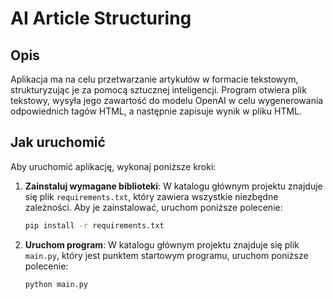 # AI Article Structuring

## Opis

Aplikacja ma na celu przetwarzanie artykułów w formacie tekstowym, strukturyzując je za pomocą sztucznej inteligencji. Program otwiera plik tekstowy, wysyła jego zawartość do modelu OpenAI w celu wygenerowania odpowiednich tagów HTML, a następnie zapisuje wynik w pliku HTML.

## Jak uruchomić

Aby uruchomić aplikację, wykonaj poniższe kroki:

1. **Zainstaluj wymagane biblioteki**:
   W katalogu głównym projektu znajduje się plik `requirements.txt`, który zawiera wszystkie niezbędne zależności. Aby je zainstalować, uruchom poniższe polecenie:

   ```bash
   pip install -r requirements.txt
   ```

2. **Uruchom program**:
   W katalogu głównym projektu znajduje się plik `main.py`, który jest punktem startowym programu, uruchom poniższe polecenie:

   ```bash
   python main.py
   ```
